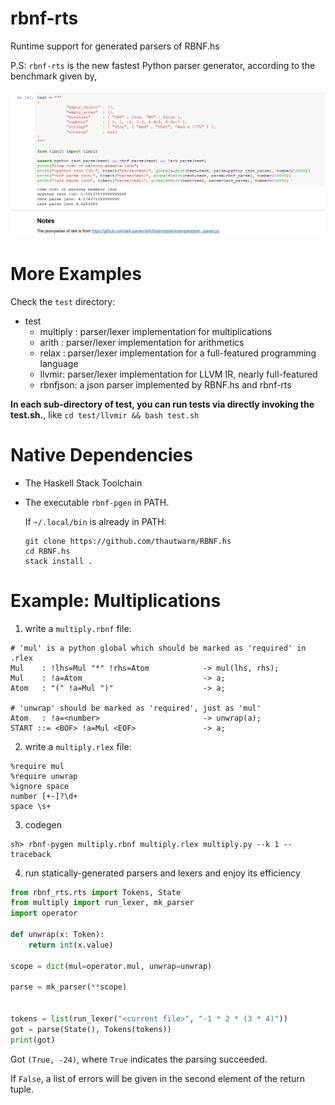 # rbnf-rts
Runtime support for generated parsers of RBNF.hs

P.S: `rbnf-rts` is the new fastest Python parser generator, according to the benchmark given by,

![Bench](https://raw.githubusercontent.com/thautwarm/static-resources/master/rbnf/fast2020-nb.PNG)


# More Examples

Check the `test` directory:

- test
    - multiply : parser/lexer implementation for multiplications
    - arith : parser/lexer implementation for arithmetics
    - relax : parser/lexer implementation for a full-featured programming language
    - llvmir: parser/lexer implementation for LLVM IR, nearly full-featured
    - rbnfjson: a json parser implemented by RBNF.hs and rbnf-rts

**In each sub-directory of test, you can run tests via directly invoking the test.sh.**, like `cd test/llvmir && bash test.sh`


# Native Dependencies

- The Haskell Stack Toolchain

- The executable `rbnf-pgen` in PATH.

    If `~/.local/bin` is already in PATH:
    ```
    git clone https://github.com/thautwarm/RBNF.hs
    cd RBNF.hs
    stack install .
    ```

# Example: Multiplications

1. write a `multiply.rbnf` file:

```
# 'mul' is a python global which should be marked as 'required' in .rlex
Mul    : !lhs=Mul "*" !rhs=Atom            -> mul(lhs, rhs);
Mul    : !a=Atom                           -> a;
Atom   : "(" !a=Mul ")"                    -> a;

# 'unwrap' should be marked as 'required', just as 'mul'
Atom   : !a=<number>                       -> unwrap(a);
START ::= <BOF> !a=Mul <EOF>               -> a;
```

2. write a `multiply.rlex` file:
```
%require mul
%require unwrap
%ignore space
number [+-]?\d+
space \s+
```

3. codegen

```shell
sh> rbnf-pygen multiply.rbnf multiply.rlex multiply.py --k 1 --traceback
```

4. run statically-generated parsers and lexers and enjoy its efficiency
```python
from rbnf_rts.rts import Tokens, State
from multiply import run_lexer, mk_parser
import operator

def unwrap(x: Token):
    return int(x.value)

scope = dict(mul=operator.mul, unwrap=unwrap)

parse = mk_parser(**scope)


tokens = list(run_lexer("<current file>", "-1 * 2 * (3 * 4)"))
got = parse(State(), Tokens(tokens))
print(got)
```

Got `(True, -24)`, where `True` indicates the parsing succeeded.

If `False`, a list of errors will be given in the second element of
the return tuple.